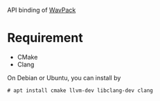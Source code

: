 API binding of [WavPack](https://www.wavpack.com/)

# Requirement
* CMake
* Clang

On Debian or Ubuntu, you can install by
```shell-session
# apt install cmake llvm-dev libclang-dev clang
```
